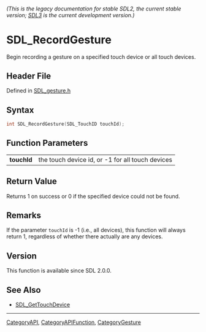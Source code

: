 ###### (This is the legacy documentation for stable SDL2, the current stable version; [SDL3](https://wiki.libsdl.org/SDL3/) is the current development version.)
# SDL_RecordGesture

Begin recording a gesture on a specified touch device or all touch devices.

## Header File

Defined in [SDL_gesture.h](https://github.com/libsdl-org/SDL/blob/SDL2/include/SDL_gesture.h)

## Syntax

```c
int SDL_RecordGesture(SDL_TouchID touchId);

```

## Function Parameters

|                 |                                                  |
| --------------- | ------------------------------------------------ |
| **touchId**     | the touch device id, or -1 for all touch devices |

## Return Value

Returns 1 on success or 0 if the specified device could not be found.

## Remarks

If the parameter `touchId` is -1 (i.e., all devices), this function will
always return 1, regardless of whether there actually are any devices.

## Version

This function is available since SDL 2.0.0.

## See Also

- [SDL_GetTouchDevice](SDL_GetTouchDevice)

----
[CategoryAPI](CategoryAPI), [CategoryAPIFunction](CategoryAPIFunction), [CategoryGesture](CategoryGesture)

